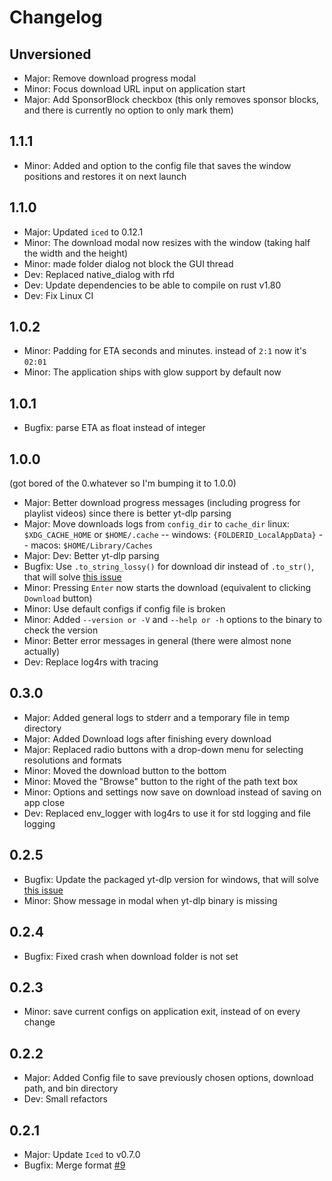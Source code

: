 # Changelog

## Unversioned

- Major: Remove download progress modal
- Minor: Focus download URL input on application start
- Major: Add SponsorBlock checkbox (this only removes sponsor blocks, and there is currently no option to only mark them)

## 1.1.1

- Minor: Added and option to the config file that saves the window positions and restores it on next launch

## 1.1.0

- Major: Updated `iced` to 0.12.1
- Minor: The download modal now resizes with the window (taking half the width and the height)
- Minor: made folder dialog not block the GUI thread
- Dev: Replaced native_dialog with rfd
- Dev: Update dependencies to be able to compile on rust v1.80
- Dev: Fix Linux CI

## 1.0.2

- Minor: Padding for ETA seconds and minutes. instead of `2:1` now it's `02:01`
- Minor: The application ships with glow support by default now

## 1.0.1

- Bugfix: parse ETA as float instead of integer

## 1.0.0
(got bored of the 0.whatever so I'm bumping it to 1.0.0)

- Major: Better download progress messages (including progress for playlist videos) since there is better yt-dlp parsing
- Major: Move downloads logs from `config_dir` to `cache_dir` linux: `$XDG_CACHE_HOME` or `$HOME/.cache` -- windows: `{FOLDERID_LocalAppData}` -- macos: `$HOME/Library/Caches`
- Major: Dev: Better yt-dlp parsing
- Bugfix: Use `.to_string_lossy()` for download dir instead of `.to_str()`, that will solve [this issue](https://github.com/BKSalman/ytdlp-gui/issues/12)
- Minor: Pressing `Enter` now starts the download (equivalent to clicking `Download` button)
- Minor: Use default configs if config file is broken
- Minor: Added `--version or -V` and `--help or -h` options to the binary to check the version
- Minor: Better error messages in general (there were almost none actually)
- Dev: Replace log4rs with tracing

## 0.3.0

- Major: Added general logs to stderr and a temporary file in temp directory
- Major: Added Download logs after finishing every download
- Major: Replaced radio buttons with a drop-down menu for selecting resolutions and formats
- Minor: Moved the download button to the bottom
- Minor: Moved the "Browse" button to the right of the path text box
- Minor: Options and settings now save on download instead of saving on app close
- Dev: Replaced env_logger with log4rs to use it for std logging and file logging

## 0.2.5

- Bugfix: Update the packaged yt-dlp version for windows, that will solve [this issue](https://github.com/BKSalman/ytdlp-gui/issues/13)
- Minor: Show message in modal when yt-dlp binary is missing

## 0.2.4

- Bugfix: Fixed crash when download folder is not set

## 0.2.3

- Minor: save current configs on application exit, instead of on every change

## 0.2.2

- Major: Added Config file to save previously chosen options, download path, and bin directory
- Dev: Small refactors

## 0.2.1

- Major: Update ``Iced`` to v0.7.0
- Bugfix: Merge format [#9](https://github.com/BKSalman/ytdlp-gui/issues/9)
